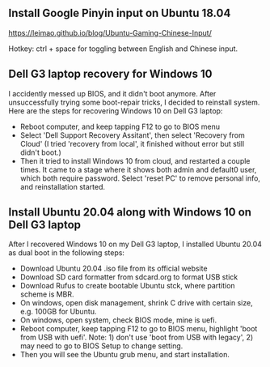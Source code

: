 ## Install Google Pinyin input on Ubuntu 18.04

https://leimao.github.io/blog/Ubuntu-Gaming-Chinese-Input/

Hotkey: ctrl + space for toggling between English and Chinese input.


## Dell G3 laptop recovery for Windows  10
I accidently messed up BIOS, and it didn't boot anymore. After unsuccessfully trying some boot-repair tricks, I decided to reinstall system. Here are the steps for recovering Windows 10 on Dell G3 laptop:
* Reboot computer, and keep tapping F12 to go to BIOS menu
* Select 'Dell Support Recovery Assitant', then select 'Recovery from Cloud' (I tried 'recovery from local', it finished without error but still didn't boot.)
* Then it tried to install Windows 10 from cloud, and restarted a couple times. It came to a stage where it shows both admin and default0 user, which both require password. Select 'reset PC' to remove personal info, and reinstallation started.

## Install Ubuntu 20.04 along with Windows 10 on Dell G3 laptop
After I recovered Windows 10 on my Dell G3 laptop, I installed Ubuntu 20.04 as dual boot in the following steps:
* Download Ubuntu 20.04 .iso file from its official website
* Download SD card formatter from sdcard.org to format USB stick
* Download Rufus to create bootable Ubuntu stck, where partition scheme is MBR.
* On windows, open disk management, shrink C drive with certain size, e.g. 100GB for Ubuntu.
* On windows, open system, check BIOS mode, mine is uefi.
* Reboot computer, keep tapping F12 to go to BIOS menu, highlight 'boot from USB with uefi'. Note: 1) don't use 'boot from USB with legacy', 2) may need to go to BIOS Setup to change setting. 
* Then you will see the Ubuntu grub menu, and start installation.



